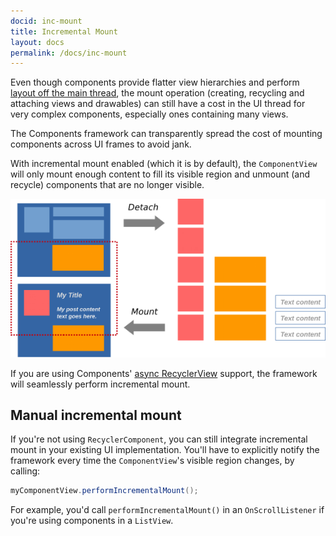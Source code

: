```yaml
---
docid: inc-mount
title: Incremental Mount
layout: docs
permalink: /docs/inc-mount
---
```


Even though components provide flatter view hierarchies and perform [layout off the main thread](/docs/async-layout), the mount operation (creating, recycling and attaching views and drawables) can still have a cost in the UI thread for very complex components, especially ones containing many views.

The Components framework can transparently spread the cost of mounting components across UI frames to avoid jank.

With incremental mount enabled (which it is by default), the `ComponentView` will only mount enough content to fill its visible region and unmount (and recycle) components that are no longer visible.

![Incremental Mount Diagram](/static/images/incremental-mount.png)

If you are using Components' [async RecyclerView](/docs/recycler-component) support, the framework will seamlessly perform incremental mount.

## Manual incremental mount

If you're not using `RecyclerComponent`, you can still integrate incremental mount in your existing UI implementation. You'll have to explicitly notify the framework every time the `ComponentView`'s visible region changes, by calling:

```java
myComponentView.performIncrementalMount();
```

For example, you'd call `performIncrementalMount()` in an `OnScrollListener` if you're using components in a `ListView`.

